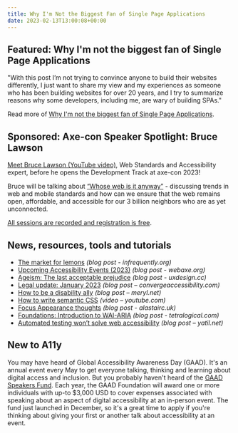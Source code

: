 ```yaml
---
title: Why I'm Not the Biggest Fan of Single Page Applications
date: 2023-02-13T13:00:08+00:00
---
```


## Featured: Why I'm not the biggest fan of Single Page Applications

"With this post I’m not trying to convince anyone to build their websites differently, I just want to share my view and my experiences as someone who has been building websites for over 20 years, and I try to summarize reasons why some developers, including me, are wary of building SPAs."

Read more of [Why I'm not the biggest fan of Single Page Applications](https://www.matuzo.at/blog/2023/single-page-applications-criticism/).

## Sponsored: Axe-con Speaker Spotlight: Bruce Lawson

[Meet Bruce Lawson (YouTube video)](https://www.youtube.com/watch?v=l2Mh-MsrMPQ), Web Standards and Accessibility expert, before he opens the Development Track at axe-con 2023!

Bruce will be talking about [“Whose web is it anyway”](https://www.deque.com/axe-con/sessions/whose-web-is-it-anyway/) - discussing trends in web and mobile standards and how can we ensure that the web remains open, affordable, and accessible for our 3 billion neighbors who are as yet unconnected.

[All sessions are recorded and registration is free](https://hubs.li/Q01yHvyF0).

## News, resources, tools and tutorials

- [The market for lemons](https://infrequently.org/2023/02/the-market-for-lemons/) *(blog post - infrequently.org)*
- [Upcoming Accessibility Events (2023)](http://www.webaxe.org/upcoming-accessibility-events-2023/) *(blog post - webaxe.org)*
- [Ageism: The last acceptable prejudice](https://uxdesign.cc/the-last-acceptable-prejudice-def6e04a6381) *(blog post - uxdesign.cc)*
- [Legal update: January 2023](https://convergeaccessibility.com/2023/02/06/legal-update-january-2023/) *(blog post – convergeaccessibility.com)*
- [How to be a disability ally](https://meryl.net/disability-ally/) *(blog post – meryl.net)*
- [How to write semantic CSS](https://www.youtube.com/watch?v=lWu5zf_S9R4) *(video – youtube.com)*
- [Focus Appearance thoughts](https://alastairc.uk/2023/02/focus-appearance-thoughts/) *(blog post - alastairc.uk)*
- [Foundations: Introduction to WAI-ARIA](https://tetralogical.com/blog/2023/02/10/foundations-wai-aria/) *(blog post - tetralogical.com)*
- [Automated testing won’t solve web accessibility](https://yatil.net/blog/automated-testing-wont-solve-web-accessibility) *(blog post – yatil.net)*

## New to A11y

You may have heard of Global Accessibility Awareness Day (GAAD). It's an annual event every May to get everyone talking, thinking and learning about digital access and inclusion. But you probably haven't heard of the [GAAD Speakers Fund](https://gaad.foundation/speakersfund/). Each year, the GAAD Foundation will award one or more individuals with up-to $3,000 USD to cover expenses associated with speaking about an aspect of digital accessibility at an in-person event. The fund just launched in December, so it's a great time to apply if you're thinking about giving your first or another talk about accessibility at an event.
